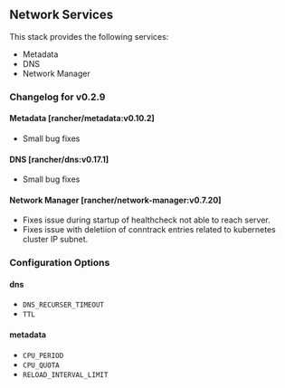 ## Network Services

This stack provides the following services:

* Metadata
* DNS
* Network Manager

### Changelog for v0.2.9

#### Metadata [rancher/metadata:v0.10.2]
* Small bug fixes

#### DNS [rancher/dns:v0.17.1]
* Small bug fixes

#### Network Manager [rancher/network-manager:v0.7.20]
* Fixes issue during startup of healthcheck not able to reach server.
* Fixes issue with deletiion of conntrack entries related to kubernetes cluster IP subnet.

### Configuration Options

#### dns

* `DNS_RECURSER_TIMEOUT`
* `TTL`

#### metadata

* `CPU_PERIOD`
* `CPU_QUOTA`
* `RELOAD_INTERVAL_LIMIT`
